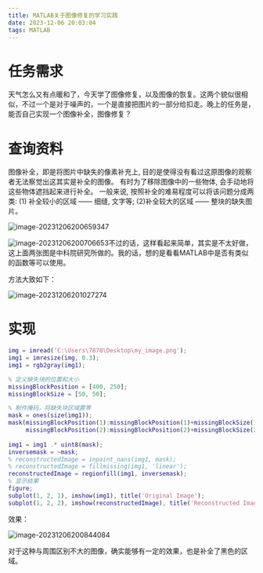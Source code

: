 ```yaml
---
title: MATLAB关于图像修复的学习实践
date: 2023-12-06 20:03:04
tags: MATLAB
---
```


# 任务需求

天气怎么又有点暖和了，今天学了图像修复，以及图像的恢复。这两个貌似很相似，不过一个是对于噪声的，一个是直接把图片的一部分给扣走。晚上的任务是，能否自己实现一个图像补全，图像修复？

# 查询资料

图像补全，即是将图片中缺失的像素补充上, 目的是使得没有看过这原图像的观察者无法察觉出这其实是补全的图像。 有时为了移除图像中的一些物体, 会手动地将这些物体遮挡起来进行补全。 一般来说, 按照补全的难易程度可以将该问题分成两类: (1) 补全较小的区域 —— 细缝, 文字等; (2)补全较大的区域 —— 整块的缺失图片。

![image-20231206200659347](../images/image-20231206200659347.png)

![image-20231206200706653](../images/image-20231206200706653.png)不过的话，这样看起来简单，其实是不太好做，这上面两张图是中科院研究所做的。我的话，想的是看看MATLAB中是否有类似的函数等可以使用。

方法大致如下：

![image-20231206201027274](../images/image-20231206201027274.png)

# 实现

```matlab
img = imread('C:\Users\7878\Desktop\my_image.png');
img1 = imresize(img, 0.3);
img1 = rgb2gray(img1);

% 定义缺失块的位置和大小
missingBlockPosition = [400, 250];
missingBlockSize = [50, 50];

% 制作掩码，将缺失块区域置零
mask = ones(size(img1));
mask(missingBlockPosition(1):missingBlockPosition(1)+missingBlockSize(1)-1, ...
     missingBlockPosition(2):missingBlockPosition(2)+missingBlockSize(2)-1) = 0;
 
img1 = img1 .* uint8(mask);
inversemask = ~mask;
% reconstructedImage = inpaint_nans(img1, mask);
% reconstructedImage = fillmissing(img1, 'linear');
reconstructedImage = regionfill(img1, inversemask);
% 显示结果
figure;
subplot(1, 2, 1), imshow(img1), title('Original Image');
subplot(1, 2, 2), imshow(reconstructedImage), title('Reconstructed Image'); 
```

效果：

![image-20231206200844084](../images/image-20231206200844084.png)

对于这种与周围区别不大的图像，确实能够有一定的效果，也是补全了黑色的区域。
